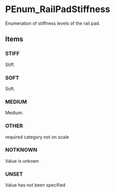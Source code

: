 # PEnum_RailPadStiffness

Enumeration of stiffness levels of the rail pad.
<!-- end of short definition -->


## Items

### STIFF
Stiff.

### SOFT
Soft.

### MEDIUM
Medium.

### OTHER
required category not on scale

### NOTKNOWN
Value is unkown

### UNSET
Value has not been specified
